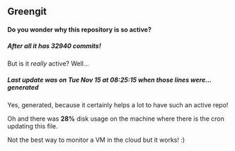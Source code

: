 ## Greengit

#### Do you wonder why this repository is so active?

##### After all it has 32940 commits!

But is it *really* active? Well...

##### Last update was on Tue Nov 15 at 08:25:15 when those lines were... generated

Yes, generated, because it certainly helps a lot to have such an active repo!

Oh and there was **28%** disk usage on the machine
where there is the cron updating this file.

Not the best way to monitor a VM in the cloud but it works! :)
